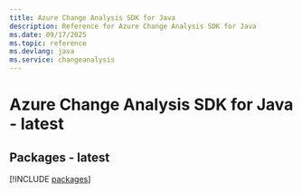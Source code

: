 ```yaml
---
title: Azure Change Analysis SDK for Java
description: Reference for Azure Change Analysis SDK for Java
ms.date: 09/17/2025
ms.topic: reference
ms.devlang: java
ms.service: changeanalysis
---
```

# Azure Change Analysis SDK for Java - latest
## Packages - latest
[!INCLUDE [packages](change-analysis-index.md)]